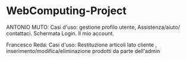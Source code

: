 # WebComputing-Project

ANTONIO MUTO: 
Casi d'uso: gestione profilo utente, Assistenza/aiuto/ contattaci.
Schermata Login. Il mio account.


Francesco Reda:
Casi d'uso: Restituzione articoli lato cliente , inserimento/modifica/eliminazione prodotti da parte dell'admin
